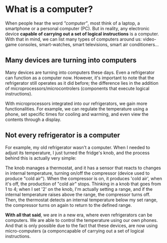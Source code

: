 # What is a computer?
When people hear the word _"computer"_, most think of a laptop, a smartphone or a personal computer (PC). But in reality, any electronic device __capable of carrying out a set of logical instructions__ is a computer. With that in mind, we can list many types of computers around us: video-game consoles, smart-watches, smart televisions,
smart air conditioners... 

## Many devices are turning into computers
Many devices are turning into computers these days. Even a refrigerator can function as a computer now. However, it's important to note that the refrigerator still operates as it did before; the difference lies in the addition of microprocessors/microcontrolers (components that execute logical instructions).

With microprocessors integrated into our refrigerators, we gain more functionalities. For example, we can regulate the temperature using a phone, set specific times for cooling and warming, and even view the contents through a display.

## Not every refrigerator is a computer
For example, my old refrigerator wasn't a computer. When I needed to adjust its temperature, I 
just turned the fridge's knob, and the process behind this is actually very simple:  

The knob manages a thermostat, and it has a sensor that reacts to changes in internal temperature, turning on/off the compressor (device used to produce "cold air").
When the compressor is on, it produces 'cold air', when it's off, the production of "cold air" stops. Thinking in a knob that goes from 1 to 4; when I set '2' on the knob, I'm actually setting a range, and if the internal temperature raises above the range, the compressor
turns off. Then, the thermostat detects an internal temperature below my set range, the compressor turns on again to return to the defined range.

__With all that said__, we are in a new era, where even refrigerators can be computers. We are able to control the temperature using our own phones. And that is only possible due to the fact that these devices, are now using micro-computers (a componcapable of carrying out a set of logical instructions.



